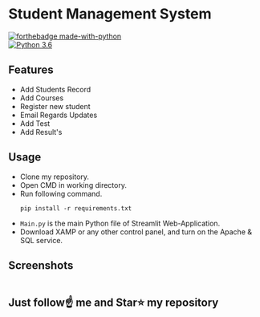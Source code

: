 # Student Management System

[![forthebadge made-with-python](http://ForTheBadge.com/images/badges/made-with-python.svg)](https://www.python.org/)                 
[![Python 3.6](https://img.shields.io/badge/python-3.6-blue.svg)](https://www.python.org/downloads/release/python-360/)   



## Features
- Add Students Record 
- Add Courses
- Register new student 
- Email Regards Updates
- Add Test
- Add Result's

## Usage
- Clone my repository.
- Open CMD in working directory.
- Run following command.
  ```
  pip install -r requirements.txt
  ```
- `Main.py` is the main Python file of Streamlit Web-Application. 
- Download XAMP or any other control panel, and turn on the Apache & SQL service.


## Screenshots

<img src="">


## Just follow☝️ me and Star⭐ my repository 
